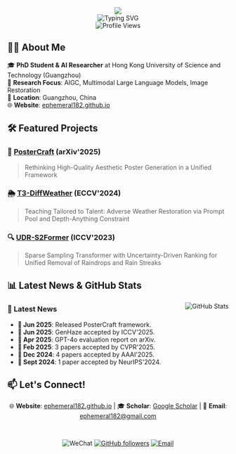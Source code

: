 <div align="center">
  <img src="https://capsule-render.vercel.app/api?type=waving&color=gradient&customColorList=24&height=120&section=header&text=Sixiang%20Chen&fontSize=30&fontColor=gradient&animation=fadeIn&fontAlignY=35" />
</div>

<div align="center">
  <img src="https://readme-typing-svg.herokuapp.com?font=Caveat&pause=1000&color=8B5CF6&center=true&vCenter=true&width=450&lines=Losing+Ground+Now%2C+Gaining+Miles+Tomorrow%21&size=28" alt="Typing SVG" />
</div>

<div align="center">
  <img src="https://komarev.com/ghpvc/?username=Ephemeral182&label=Profile%20views&color=8B5CF6&style=flat" alt="Profile Views" />

</div>

## 🧑‍🎓 About Me

🎓 **PhD Student & AI Researcher** at Hong Kong University of Science and Technology (Guangzhou)  
🔬 **Research Focus**: AIGC, Multimodal Large Language Models, Image Restoration  
📍 **Location**: Guangzhou, China  
🌐 **Website**: [ephemeral182.github.io](https://ephemeral182.github.io/)


## 🛠️ Featured Projects

### 🎯 [PosterCraft](https://github.com/Ephemeral182/PosterCraft) (arXiv'2025)
> Rethinking High-Quality Aesthetic Poster Generation in a Unified Framework

### 🌦️ [T3-DiffWeather](https://github.com/Ephemeral182/ECCV24_T3-DiffWeather) (ECCV'2024)
> Teaching Tailored to Talent: Adverse Weather Restoration via Prompt Pool and Depth-Anything Constraint

### 🔍 [UDR-S2Former](https://github.com/Ephemeral182/UDR-S2Former_deraining) (ICCV'2023)
> Sparse Sampling Transformer with Uncertainty-Driven Ranking for Unified Removal of Raindrops and Rain Streaks

## 📊 Latest News & GitHub Stats

<img align="right" src="https://github-readme-stats.vercel.app/api?username=Ephemeral182&show_icons=true&theme=radical&hide_border=true&card_width=400&card_height=280&bg_color=1a1b27&title_color=8B5CF6&text_color=a9b1d6&icon_color=bb9af7" alt="GitHub Stats" />

### 🌟 Latest News
- **🚀 Jun 2025**: Released PosterCraft framework.
- **🎉 Jun 2025**: GenHaze accepted by ICCV'2025.
- **📄 Apr 2025**: GPT-4o evaluation report on arXiv.
- **🎊 Feb 2025**: 3 papers accepted by CVPR'2025.
- **🎊 Dec 2024**: 4 papers accepted by AAAI'2025.
- **🎉 Sept 2024**: 1 paper accepted by NeurIPS'2024.


## 📫 Let's Connect!

<div align="center">

🌐 **Website**: [ephemeral182.github.io](https://ephemeral182.github.io/) | 🎓 **Scholar**: [Google Scholar](https://scholar.google.com) | 📧 **Email**: [ephemeral182@gmail.com](mailto:ephemeral182@gmail.com)

<br>

![WeChat](https://img.shields.io/badge/WeChat-csx18259166302-8B5CF6?style=flat-square&logo=wechat&logoColor=white)
[![GitHub followers](https://img.shields.io/github/followers/Ephemeral182?label=Follow&style=flat-square&color=8B5CF6)](https://github.com/Ephemeral182)
[![Email](https://img.shields.io/badge/Email-Available-8B5CF6?style=flat-square&color=8B5CF6)](mailto:ephemeral182@gmail.com)


</div>

